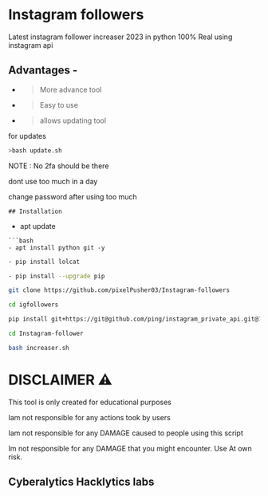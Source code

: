 # Instagram followers
Latest instagram follower increaser 2023 in python 100% Real using instagram api


## Advantages -

- >More advance tool 

- >Easy to use

- >allows updating tool 

for updates


``` bash
>bash update.sh
```
NOTE : No 2fa should be there

dont use too much in a day

change password after using too much 
```
## Installation

```
- apt update 
```
```bash
- apt install python git -y 
```
```bash
- pip install lolcat
```
```bash
- pip install --upgrade pip
```
```bash
git clone https://github.com/pixelPusher03/Instagram-followers
```
```bash
cd igfollowers
```
```bash
pip install git+https://git@github.com/ping/instagram_private_api.git@1.6.0
```
```bash
cd Instagram-follower
```
```bash
bash increaser.sh
```

# DISCLAIMER ⚠️
This tool is only created for educational purposes

Iam not responsible for any actions took by users

Iam not responsible for any DAMAGE caused to people using this script

Im not responsible for any DAMAGE that you might encounter. Use At own risk.

## Cyberalytics Hacklytics labs










